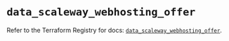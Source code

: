 # `data_scaleway_webhosting_offer`

Refer to the Terraform Registry for docs: [`data_scaleway_webhosting_offer`](https://registry.terraform.io/providers/scaleway/scaleway/2.59.0/docs/data-sources/webhosting_offer).
